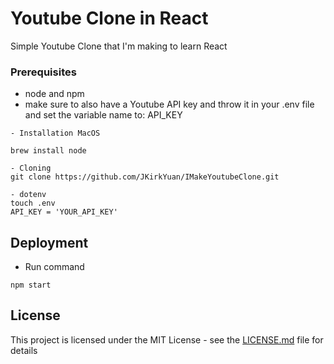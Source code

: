 # Youtube Clone in React

Simple Youtube Clone that I'm making to learn React

### Prerequisites

- node and npm
- make sure to also have a Youtube API key and throw it in your .env file and set the variable name to: API_KEY

```
- Installation MacOS

brew install node

- Cloning
git clone https://github.com/JKirkYuan/IMakeYoutubeClone.git

- dotenv
touch .env
API_KEY = 'YOUR_API_KEY'
```

## Deployment

- Run command
```
npm start
```

## License

This project is licensed under the MIT License - see the [LICENSE.md](LICENSE.md) file for details
